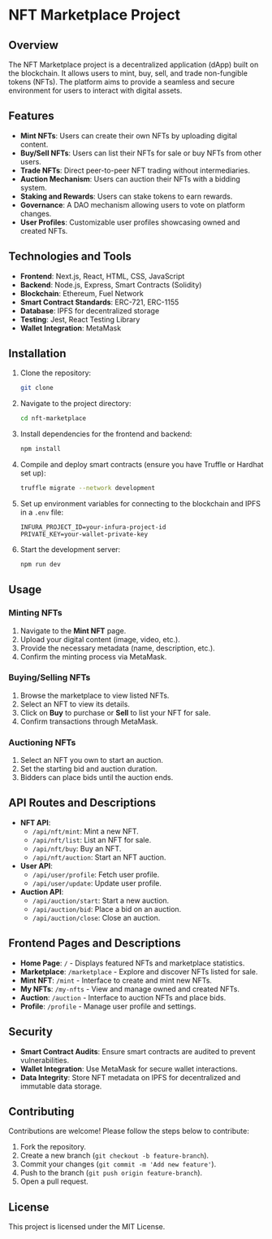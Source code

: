 
# NFT Marketplace Project

## Overview
The NFT Marketplace project is a decentralized application (dApp) built on the blockchain. It allows users to mint, buy, sell, and trade non-fungible tokens (NFTs). The platform aims to provide a seamless and secure environment for users to interact with digital assets.

## Features
- **Mint NFTs**: Users can create their own NFTs by uploading digital content.
- **Buy/Sell NFTs**: Users can list their NFTs for sale or buy NFTs from other users.
- **Trade NFTs**: Direct peer-to-peer NFT trading without intermediaries.
- **Auction Mechanism**: Users can auction their NFTs with a bidding system.
- **Staking and Rewards**: Users can stake tokens to earn rewards.
- **Governance**: A DAO mechanism allowing users to vote on platform changes.
- **User Profiles**: Customizable user profiles showcasing owned and created NFTs.

## Technologies and Tools
- **Frontend**: Next.js, React, HTML, CSS, JavaScript
- **Backend**: Node.js, Express, Smart Contracts (Solidity)
- **Blockchain**: Ethereum, Fuel Network
- **Smart Contract Standards**: ERC-721, ERC-1155
- **Database**: IPFS for decentralized storage
- **Testing**: Jest, React Testing Library
- **Wallet Integration**: MetaMask

## Installation
1. Clone the repository:
   ```bash
   git clone 
   ```
2. Navigate to the project directory:
   ```bash
   cd nft-marketplace
   ```
3. Install dependencies for the frontend and backend:
   ```bash
   npm install
   ```
4. Compile and deploy smart contracts (ensure you have Truffle or Hardhat set up):
   ```bash
   truffle migrate --network development
   ```
5. Set up environment variables for connecting to the blockchain and IPFS in a `.env` file:
   ```
   INFURA_PROJECT_ID=your-infura-project-id
   PRIVATE_KEY=your-wallet-private-key
   ```
6. Start the development server:
   ```bash
   npm run dev
   ```

## Usage
### Minting NFTs
1. Navigate to the **Mint NFT** page.
2. Upload your digital content (image, video, etc.).
3. Provide the necessary metadata (name, description, etc.).
4. Confirm the minting process via MetaMask.

### Buying/Selling NFTs
1. Browse the marketplace to view listed NFTs.
2. Select an NFT to view its details.
3. Click on **Buy** to purchase or **Sell** to list your NFT for sale.
4. Confirm transactions through MetaMask.

### Auctioning NFTs
1. Select an NFT you own to start an auction.
2. Set the starting bid and auction duration.
3. Bidders can place bids until the auction ends.

## API Routes and Descriptions
- **NFT API**:
  - `/api/nft/mint`: Mint a new NFT.
  - `/api/nft/list`: List an NFT for sale.
  - `/api/nft/buy`: Buy an NFT.
  - `/api/nft/auction`: Start an NFT auction.
- **User API**:
  - `/api/user/profile`: Fetch user profile.
  - `/api/user/update`: Update user profile.
- **Auction API**:
  - `/api/auction/start`: Start a new auction.
  - `/api/auction/bid`: Place a bid on an auction.
  - `/api/auction/close`: Close an auction.

## Frontend Pages and Descriptions
- **Home Page**: `/` - Displays featured NFTs and marketplace statistics.
- **Marketplace**: `/marketplace` - Explore and discover NFTs listed for sale.
- **Mint NFT**: `/mint` - Interface to create and mint new NFTs.
- **My NFTs**: `/my-nfts` - View and manage owned and created NFTs.
- **Auction**: `/auction` - Interface to auction NFTs and place bids.
- **Profile**: `/profile` - Manage user profile and settings.

## Security
- **Smart Contract Audits**: Ensure smart contracts are audited to prevent vulnerabilities.
- **Wallet Integration**: Use MetaMask for secure wallet interactions.
- **Data Integrity**: Store NFT metadata on IPFS for decentralized and immutable data storage.

## Contributing
Contributions are welcome! Please follow the steps below to contribute:
1. Fork the repository.
2. Create a new branch (`git checkout -b feature-branch`).
3. Commit your changes (`git commit -m 'Add new feature'`).
4. Push to the branch (`git push origin feature-branch`).
5. Open a pull request.

## License
This project is licensed under the MIT License.
